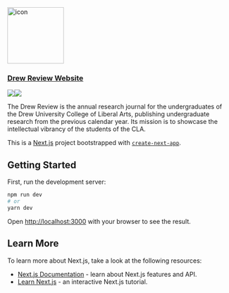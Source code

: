 <img src="https://github.com/DrewUniversityCS/DrewReview/blob/main/public/favicon.ico" alt="icon" width="128" height="128">

### <a href="https://drewreview.vercel.app/">Drew Review Website</a>

<div><img src="https://img.shields.io/badge/javascript%20-%23323330.svg?&style=for-the-badge&logo=javascript&logoColor=%23F7DF1E"/><img src="https://img.shields.io/badge/react%20-%2320232a.svg?&style=for-the-badge&logo=react&logoColor=%2361DAFB"/></div>

The Drew Review is the annual research journal for the undergraduates of the Drew University College of Liberal Arts, publishing undergraduate research from the previous calendar year. Its mission is to showcase the intellectual vibrancy of the students of the CLA.

This is a [Next.js](https://nextjs.org/) project bootstrapped with [`create-next-app`](https://github.com/vercel/next.js/tree/canary/packages/create-next-app).

## Getting Started

First, run the development server:

```bash
npm run dev
# or
yarn dev
```

Open [http://localhost:3000](http://localhost:3000) with your browser to see the result.

## Learn More

To learn more about Next.js, take a look at the following resources:

- [Next.js Documentation](https://nextjs.org/docs) - learn about Next.js features and API.
- [Learn Next.js](https://nextjs.org/learn) - an interactive Next.js tutorial.

